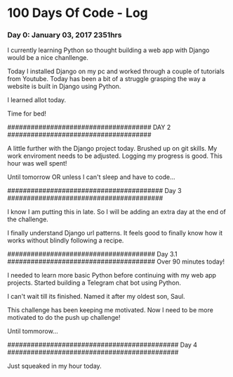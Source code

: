 # 100 Days Of Code - Log

### Day 0: January 03, 2017 2351hrs

I currently learning Python so thought building a web app with Django would be a nice chanllenge.

Today I installed Django on my pc and worked through a couple of tutorials from Youtube. Today has been a
bit of a struggle grasping the way a website is built in Django using Python. 

I learned allot today.

Time for bed!

#####################################
DAY 2
#####################################

A little further with the Django project today. Brushed up on git skills.
My work enviroment needs to be adjusted.
Logging my progress is good. This hour was well spent!

Until tomorrow OR unless I can't sleep and have to code...

########################################
Day 3
########################################

I know I am putting this in late. So I will be adding an extra day at the end of the 
challenge.

I finally understand Django url patterns. It feels good to finally know how it works
without blindly following a recipe.

######################################
Day 3.1
######################################
Over 90 minutes today!

I needed to learn more basic Python before continuing with my web app
projects. Started building a Telegram chat bot using Python. 

I can't wait till its finished. Named it after my oldest son, Saul.

This challenge has been keeping me motivated. Now I need to be more
motivated to do the push up challenge!

Until tommorow...

############################################
Day 4
############################################

Just squeaked in my hour today. 